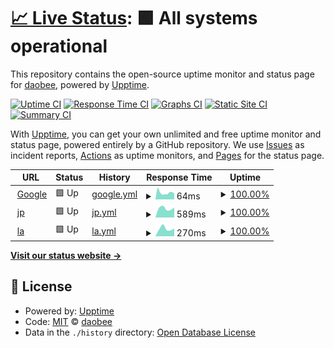 # [📈 Live Status](https://ping.ss.com.se): <!--live status--> **🟩 All systems operational**

This repository contains the open-source uptime monitor and status page for [daobee](https://ping.ss.com.se), powered by [Upptime](https://github.com/upptime/upptime).

[![Uptime CI](https://github.com/koj-co/upptime/workflows/Uptime%20CI/badge.svg)](https://github.com/koj-co/upptime/actions?query=workflow%3A%22Uptime+CI%22)
[![Response Time CI](https://github.com/koj-co/upptime/workflows/Response%20Time%20CI/badge.svg)](https://github.com/koj-co/upptime/actions?query=workflow%3A%22Response+Time+CI%22)
[![Graphs CI](https://github.com/koj-co/upptime/workflows/Graphs%20CI/badge.svg)](https://github.com/koj-co/upptime/actions?query=workflow%3A%22Graphs+CI%22)
[![Static Site CI](https://github.com/koj-co/upptime/workflows/Static%20Site%20CI/badge.svg)](https://github.com/koj-co/upptime/actions?query=workflow%3A%22Static+Site+CI%22)
[![Summary CI](https://github.com/koj-co/upptime/workflows/Summary%20CI/badge.svg)](https://github.com/koj-co/upptime/actions?query=workflow%3A%22Summary+CI%22)

With [Upptime](https://upptime.js.org), you can get your own unlimited and free uptime monitor and status page, powered entirely by a GitHub repository. We use [Issues](https://github.com/daobee/upptime/issues) as incident reports, [Actions](https://github.com/daobee/upptime/actions) as uptime monitors, and [Pages](https://ping.ss.com.se) for the status page.

<!--start: status pages-->
<!-- This summary is generated by Upptime (https://github.com/upptime/upptime) -->
<!-- Do not edit this manually, your changes will be overwritten -->
<!-- prettier-ignore -->
| URL | Status | History | Response Time | Uptime |
| --- | ------ | ------- | ------------- | ------ |
| <img alt="" src="https://favicons.githubusercontent.com/www.google.com" height="13"> [Google](https://www.google.com) | 🟩 Up | [google.yml](https://github.com/daobee/upptime/commits/HEAD/history/google.yml) | <details><summary><img alt="Response time graph" src="./graphs/google/response-time-week.png" height="20"> 64ms</summary><br><a href="https://ping.ss.com.se/history/google"><img alt="Response time 81" src="https://img.shields.io/endpoint?url=https%3A%2F%2Fraw.githubusercontent.com%2Fdaobee%2Fupptime%2FHEAD%2Fapi%2Fgoogle%2Fresponse-time.json"></a><br><a href="https://ping.ss.com.se/history/google"><img alt="24-hour response time 56" src="https://img.shields.io/endpoint?url=https%3A%2F%2Fraw.githubusercontent.com%2Fdaobee%2Fupptime%2FHEAD%2Fapi%2Fgoogle%2Fresponse-time-day.json"></a><br><a href="https://ping.ss.com.se/history/google"><img alt="7-day response time 64" src="https://img.shields.io/endpoint?url=https%3A%2F%2Fraw.githubusercontent.com%2Fdaobee%2Fupptime%2FHEAD%2Fapi%2Fgoogle%2Fresponse-time-week.json"></a><br><a href="https://ping.ss.com.se/history/google"><img alt="30-day response time 74" src="https://img.shields.io/endpoint?url=https%3A%2F%2Fraw.githubusercontent.com%2Fdaobee%2Fupptime%2FHEAD%2Fapi%2Fgoogle%2Fresponse-time-month.json"></a><br><a href="https://ping.ss.com.se/history/google"><img alt="1-year response time 81" src="https://img.shields.io/endpoint?url=https%3A%2F%2Fraw.githubusercontent.com%2Fdaobee%2Fupptime%2FHEAD%2Fapi%2Fgoogle%2Fresponse-time-year.json"></a></details> | <details><summary><a href="https://ping.ss.com.se/history/google">100.00%</a></summary><a href="https://ping.ss.com.se/history/google"><img alt="All-time uptime 100.00%" src="https://img.shields.io/endpoint?url=https%3A%2F%2Fraw.githubusercontent.com%2Fdaobee%2Fupptime%2FHEAD%2Fapi%2Fgoogle%2Fuptime.json"></a><br><a href="https://ping.ss.com.se/history/google"><img alt="24-hour uptime 100.00%" src="https://img.shields.io/endpoint?url=https%3A%2F%2Fraw.githubusercontent.com%2Fdaobee%2Fupptime%2FHEAD%2Fapi%2Fgoogle%2Fuptime-day.json"></a><br><a href="https://ping.ss.com.se/history/google"><img alt="7-day uptime 100.00%" src="https://img.shields.io/endpoint?url=https%3A%2F%2Fraw.githubusercontent.com%2Fdaobee%2Fupptime%2FHEAD%2Fapi%2Fgoogle%2Fuptime-week.json"></a><br><a href="https://ping.ss.com.se/history/google"><img alt="30-day uptime 100.00%" src="https://img.shields.io/endpoint?url=https%3A%2F%2Fraw.githubusercontent.com%2Fdaobee%2Fupptime%2FHEAD%2Fapi%2Fgoogle%2Fuptime-month.json"></a><br><a href="https://ping.ss.com.se/history/google"><img alt="1-year uptime 100.00%" src="https://img.shields.io/endpoint?url=https%3A%2F%2Fraw.githubusercontent.com%2Fdaobee%2Fupptime%2FHEAD%2Fapi%2Fgoogle%2Fuptime-year.json"></a></details>
| <img alt="" src="https://favicons.githubusercontent.com/jp.daobee.com" height="13"> [jp](https://jp.daobee.com/) | 🟩 Up | [jp.yml](https://github.com/daobee/upptime/commits/HEAD/history/jp.yml) | <details><summary><img alt="Response time graph" src="./graphs/jp/response-time-week.png" height="20"> 589ms</summary><br><a href="https://ping.ss.com.se/history/jp"><img alt="Response time 589" src="https://img.shields.io/endpoint?url=https%3A%2F%2Fraw.githubusercontent.com%2Fdaobee%2Fupptime%2FHEAD%2Fapi%2Fjp%2Fresponse-time.json"></a><br><a href="https://ping.ss.com.se/history/jp"><img alt="24-hour response time 621" src="https://img.shields.io/endpoint?url=https%3A%2F%2Fraw.githubusercontent.com%2Fdaobee%2Fupptime%2FHEAD%2Fapi%2Fjp%2Fresponse-time-day.json"></a><br><a href="https://ping.ss.com.se/history/jp"><img alt="7-day response time 589" src="https://img.shields.io/endpoint?url=https%3A%2F%2Fraw.githubusercontent.com%2Fdaobee%2Fupptime%2FHEAD%2Fapi%2Fjp%2Fresponse-time-week.json"></a><br><a href="https://ping.ss.com.se/history/jp"><img alt="30-day response time 589" src="https://img.shields.io/endpoint?url=https%3A%2F%2Fraw.githubusercontent.com%2Fdaobee%2Fupptime%2FHEAD%2Fapi%2Fjp%2Fresponse-time-month.json"></a><br><a href="https://ping.ss.com.se/history/jp"><img alt="1-year response time 589" src="https://img.shields.io/endpoint?url=https%3A%2F%2Fraw.githubusercontent.com%2Fdaobee%2Fupptime%2FHEAD%2Fapi%2Fjp%2Fresponse-time-year.json"></a></details> | <details><summary><a href="https://ping.ss.com.se/history/jp">100.00%</a></summary><a href="https://ping.ss.com.se/history/jp"><img alt="All-time uptime 100.00%" src="https://img.shields.io/endpoint?url=https%3A%2F%2Fraw.githubusercontent.com%2Fdaobee%2Fupptime%2FHEAD%2Fapi%2Fjp%2Fuptime.json"></a><br><a href="https://ping.ss.com.se/history/jp"><img alt="24-hour uptime 100.00%" src="https://img.shields.io/endpoint?url=https%3A%2F%2Fraw.githubusercontent.com%2Fdaobee%2Fupptime%2FHEAD%2Fapi%2Fjp%2Fuptime-day.json"></a><br><a href="https://ping.ss.com.se/history/jp"><img alt="7-day uptime 100.00%" src="https://img.shields.io/endpoint?url=https%3A%2F%2Fraw.githubusercontent.com%2Fdaobee%2Fupptime%2FHEAD%2Fapi%2Fjp%2Fuptime-week.json"></a><br><a href="https://ping.ss.com.se/history/jp"><img alt="30-day uptime 100.00%" src="https://img.shields.io/endpoint?url=https%3A%2F%2Fraw.githubusercontent.com%2Fdaobee%2Fupptime%2FHEAD%2Fapi%2Fjp%2Fuptime-month.json"></a><br><a href="https://ping.ss.com.se/history/jp"><img alt="1-year uptime 100.00%" src="https://img.shields.io/endpoint?url=https%3A%2F%2Fraw.githubusercontent.com%2Fdaobee%2Fupptime%2FHEAD%2Fapi%2Fjp%2Fuptime-year.json"></a></details>
| <img alt="" src="https://favicons.githubusercontent.com/la.daobee.com" height="13"> [la](https://la.daobee.com/) | 🟩 Up | [la.yml](https://github.com/daobee/upptime/commits/HEAD/history/la.yml) | <details><summary><img alt="Response time graph" src="./graphs/la/response-time-week.png" height="20"> 270ms</summary><br><a href="https://ping.ss.com.se/history/la"><img alt="Response time 270" src="https://img.shields.io/endpoint?url=https%3A%2F%2Fraw.githubusercontent.com%2Fdaobee%2Fupptime%2FHEAD%2Fapi%2Fla%2Fresponse-time.json"></a><br><a href="https://ping.ss.com.se/history/la"><img alt="24-hour response time 264" src="https://img.shields.io/endpoint?url=https%3A%2F%2Fraw.githubusercontent.com%2Fdaobee%2Fupptime%2FHEAD%2Fapi%2Fla%2Fresponse-time-day.json"></a><br><a href="https://ping.ss.com.se/history/la"><img alt="7-day response time 270" src="https://img.shields.io/endpoint?url=https%3A%2F%2Fraw.githubusercontent.com%2Fdaobee%2Fupptime%2FHEAD%2Fapi%2Fla%2Fresponse-time-week.json"></a><br><a href="https://ping.ss.com.se/history/la"><img alt="30-day response time 270" src="https://img.shields.io/endpoint?url=https%3A%2F%2Fraw.githubusercontent.com%2Fdaobee%2Fupptime%2FHEAD%2Fapi%2Fla%2Fresponse-time-month.json"></a><br><a href="https://ping.ss.com.se/history/la"><img alt="1-year response time 270" src="https://img.shields.io/endpoint?url=https%3A%2F%2Fraw.githubusercontent.com%2Fdaobee%2Fupptime%2FHEAD%2Fapi%2Fla%2Fresponse-time-year.json"></a></details> | <details><summary><a href="https://ping.ss.com.se/history/la">100.00%</a></summary><a href="https://ping.ss.com.se/history/la"><img alt="All-time uptime 100.00%" src="https://img.shields.io/endpoint?url=https%3A%2F%2Fraw.githubusercontent.com%2Fdaobee%2Fupptime%2FHEAD%2Fapi%2Fla%2Fuptime.json"></a><br><a href="https://ping.ss.com.se/history/la"><img alt="24-hour uptime 100.00%" src="https://img.shields.io/endpoint?url=https%3A%2F%2Fraw.githubusercontent.com%2Fdaobee%2Fupptime%2FHEAD%2Fapi%2Fla%2Fuptime-day.json"></a><br><a href="https://ping.ss.com.se/history/la"><img alt="7-day uptime 100.00%" src="https://img.shields.io/endpoint?url=https%3A%2F%2Fraw.githubusercontent.com%2Fdaobee%2Fupptime%2FHEAD%2Fapi%2Fla%2Fuptime-week.json"></a><br><a href="https://ping.ss.com.se/history/la"><img alt="30-day uptime 100.00%" src="https://img.shields.io/endpoint?url=https%3A%2F%2Fraw.githubusercontent.com%2Fdaobee%2Fupptime%2FHEAD%2Fapi%2Fla%2Fuptime-month.json"></a><br><a href="https://ping.ss.com.se/history/la"><img alt="1-year uptime 100.00%" src="https://img.shields.io/endpoint?url=https%3A%2F%2Fraw.githubusercontent.com%2Fdaobee%2Fupptime%2FHEAD%2Fapi%2Fla%2Fuptime-year.json"></a></details>

<!--end: status pages-->

[**Visit our status website →**](https://ping.ss.com.se)

## 📄 License

- Powered by: [Upptime](https://github.com/upptime/upptime)
- Code: [MIT](./LICENSE) © [daobee](https://ping.ss.com.se)
- Data in the `./history` directory: [Open Database License](https://opendatacommons.org/licenses/odbl/1-0/)
